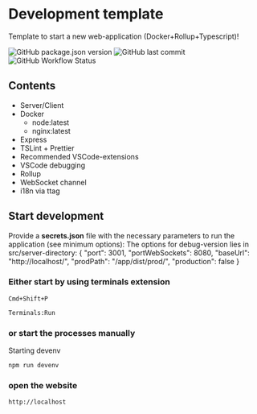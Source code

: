 # Development template

Template to start a new web-application (Docker+Rollup+Typescript)!

![GitHub package.json version](https://img.shields.io/github/package-json/v/rpfeifer-soft/dev-template)
![GitHub last commit](https://img.shields.io/github/last-commit/rpfeifer-soft/dev-template?style=plastic)
![GitHub Workflow Status](https://img.shields.io/github/workflow/status/rpfeifer-soft/dev-template/Node.js%20CI)

## Contents

- Server/Client
- Docker
  - node:latest
  - nginx:latest
- Express
- TSLint + Prettier
- Recommended VSCode-extensions
- VSCode debugging
- Rollup
- WebSocket channel
- i18n via ttag

## Start development

Provide a **secrets.json** file with the necessary parameters to run the application (see minimum options):
The options for debug-version lies in src/server-directory:
    {
        "port": 3001,
        "portWebSockets": 8080,
        "baseUrl": "http://localhost/",
        "prodPath": "/app/dist/prod/",
        "production": false
    }

### Either start by using terminals extension

    Cmd+Shift+P

    Terminals:Run

### or start the processes manually

Starting devenv

    npm run devenv

### open the website

    http://localhost
